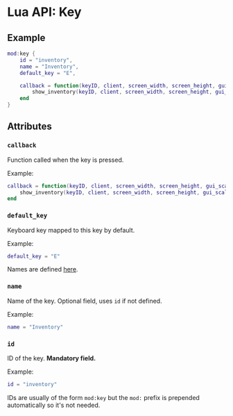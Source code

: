 # Lua API: Key

## Example

```lua
mod:key {
	id = "inventory",
	name = "Inventory",
	default_key = "E",

	callback = function(keyID, client, screen_width, screen_height, gui_scale)
		show_inventory(keyID, client, screen_width, screen_height, gui_scale)
	end
}
```

## Attributes

### `callback`

Function called when the key is pressed.

Example:
```lua
callback = function(keyID, client, screen_width, screen_height, gui_scale)
	show_inventory(keyID, client, screen_width, screen_height, gui_scale)
end
```

### `default_key`

Keyboard key mapped to this key by default.

Example:
```lua
default_key = "E"
```

Names are defined [here](https://wiki.libsdl.org/SDL_Keycode).

### `name`

Name of the key. Optional field, uses `id` if not defined.

Example:
```lua
name = "Inventory"
```

### `id`

ID of the key. **Mandatory field.**

Example:
```lua
id = "inventory"
```

IDs are usually of the form `mod:key` but the `mod:` prefix is prepended automatically so it's not needed.

